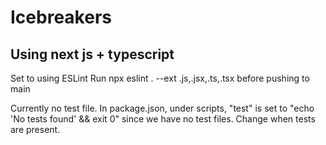 # Icebreakers

## Using next js + typescript

Set to using ESLint
Run npx eslint . --ext .js,.jsx,.ts,.tsx before pushing to main


Currently no test file.
In package.json, under scripts, "test" is set to "echo 'No tests found' && exit 0" since we have no test files.
Change when tests are present.